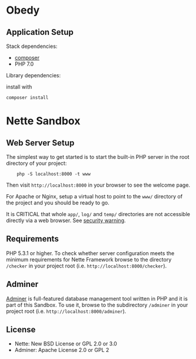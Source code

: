 Obedy
=====

Application Setup
-----------------

Stack dependencies:
- [composer](https://getcomposer.org/)
- PHP 7.0

Library dependencies:

install with
```
composer install
```

Nette Sandbox
=============

Web Server Setup
----------------

The simplest way to get started is to start the built-in PHP server in the root directory of your project:

		php -S localhost:8000 -t www

Then visit `http://localhost:8000` in your browser to see the welcome page.

For Apache or Nginx, setup a virtual host to point to the `www/` directory of the project and you
should be ready to go.

It is CRITICAL that whole `app/`, `log/` and `temp/` directories are not accessible directly
via a web browser. See [security warning](https://nette.org/security-warning).


Requirements
------------

PHP 5.3.1 or higher. To check whether server configuration meets the minimum requirements for
Nette Framework browse to the directory `/checker` in your project root (i.e. `http://localhost:8000/checker`).


Adminer
-------

[Adminer](https://www.adminer.org/) is full-featured database management tool written in PHP and it is part of this Sandbox.
To use it, browse to the subdirectory `/adminer` in your project root (i.e. `http://localhost:8000/adminer`).


License
-------
- Nette: New BSD License or GPL 2.0 or 3.0
- Adminer: Apache License 2.0 or GPL 2
